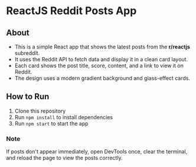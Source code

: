 # ReactJS Reddit Posts App

## About

- This is a simple React app that shows the latest posts from the **r/reactjs** subreddit.
- It uses the Reddit API to fetch data and display it in a clean card layout.
- Each card shows the post title, score, content, and a link to view it on Reddit.
- The design uses a modern gradient background and glass-effect cards.

## How to Run

1. Clone this repository
2. Run `npm install` to install dependencies
3. Run `npm start` to start the app

### Note

If posts don't appear immediately, open DevTools once, clear the terminal, and reload the page to view the posts correctly.
